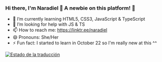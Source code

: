 ### Hi there, I'm Naradiel 👋 A newbie on this platform! 🌱

<!--
**Naradiel/naradiel** is a ✨ _special_ ✨ repository because its `README.md` (this file) appears on your GitHub profile.

Here are some ideas to get you started: 
- 🔭 I’m currently working on ...
- 👯 I’m looking to collaborate on ...
- 🤔 I’m looking for help with ...
- 💬 Ask me about ...
-->
- 🌱 I’m currently learning HTML5, CSS3, JavaScript & TypeScript
- 🤔 I’m looking for help with JS & TS
- 📫 How to reach me: https://linktr.ee/naradiel
- 😄 Pronouns: She/Her
- ⚡ Fun fact: I started to learn in October 22 so I'm really new at this ^^ 


<a href="https://hosted.weblate.org/engage/discord-tickets/es/">
<img src="https://hosted.weblate.org/widgets/discord-tickets/es/bot/svg-badge.svg" alt="Estado de la traducción" />
</a>
